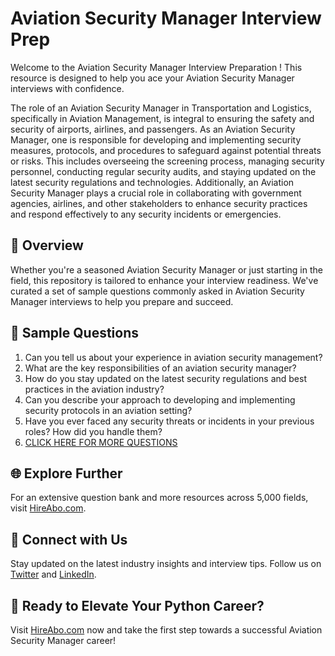 # Aviation Security Manager Interview Prep

Welcome to the Aviation Security Manager Interview Preparation ! This resource is designed to help you ace your Aviation Security Manager interviews with confidence.

The role of an Aviation Security Manager in Transportation and Logistics, specifically in Aviation Management, is integral to ensuring the safety and security of airports, airlines, and passengers. As an Aviation Security Manager, one is responsible for developing and implementing security measures, protocols, and procedures to safeguard against potential threats or risks. This includes overseeing the screening process, managing security personnel, conducting regular security audits, and staying updated on the latest security regulations and technologies. Additionally, an Aviation Security Manager plays a crucial role in collaborating with government agencies, airlines, and other stakeholders to enhance security practices and respond effectively to any security incidents or emergencies.

## 🚀 Overview

Whether you're a seasoned Aviation Security Manager or just starting in the field, this repository is tailored to enhance your interview readiness. We've curated a set of sample questions commonly asked in Aviation Security Manager interviews to help you prepare and succeed.

## 📝 Sample Questions

1. Can you tell us about your experience in aviation security management?
2. What are the key responsibilities of an aviation security manager?
3. How do you stay updated on the latest security regulations and best practices in the aviation industry?
4. Can you describe your approach to developing and implementing security protocols in an aviation setting?
5. Have you ever faced any security threats or incidents in your previous roles? How did you handle them?
6. [CLICK HERE FOR MORE QUESTIONS](https://hireabo.com/job/23_3_10/Aviation%20Security%20Manager)

## 🌐 Explore Further

For an extensive question bank and more resources across 5,000 fields, visit [HireAbo.com](https://www.hireabo.com).

## 📱 Connect with Us

Stay updated on the latest industry insights and interview tips. Follow us on [Twitter](https://twitter.com/hireabo) and [LinkedIn](https://www.linkedin.com/in/hire-abo-3609972a8/).

## 🚀 Ready to Elevate Your Python Career?

Visit [HireAbo.com](https://www.hireabo.com) now and take the first step towards a successful Aviation Security Manager career!